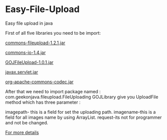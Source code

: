 Easy-File-Upload
================

Easy file upload in java

First of all five libraries you need to be import:
  
  [commons-fileupload-1.2.1.jar](https://sites.google.com/site/gojfileupload/easy-way-to-upload-file-in-java/commons-fileupload-1.2.1.jar)
  
  [commons-io-1.4.jar](https://sites.google.com/site/gojfileupload/easy-way-to-upload-file-in-java/commons-io-1.4.jar)
  
  [GOJFileUpload-1.0.1.jar](https://sites.google.com/site/gojfileupload/easy-way-to-upload-file-in-java/GOJFileUpload-1.0.1.jar)
  
  [javax.servlet.jar](https://sites.google.com/site/gojfileupload/easy-way-to-upload-file-in-java/javax.servlet.jar)
  
  [org-apache-commons-codec.jar](https://sites.google.com/site/gojfileupload/easy-way-to-upload-file-in-java/org-apache-commons-codec.jar)
  
After that we need to import package named : com.geekonjava.fileupload.FileUploading
GOJLibrary give you UploadFile method which has three parameter :

  imagepath- this is a field for set the uploading path.
  imagename-this is a field for all images name by using ArrayList.
  request-its not for programmer and not be changed.
  
[For more details](http://geekonjava.blogspot.com/2014/09/how-to-upload-file-in-java-using.html)
  
